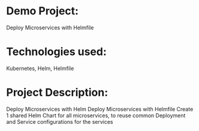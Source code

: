 # Demo Project:
Deploy Microservices with Helmfile
# Technologies used:
Kubernetes, Helm, Helmfile
# Project Description:
Deploy Microservices with Helm
Deploy Microservices with Helmfile
Create 1 shared Helm Chart for all microservices, to reuse
common Deployment and Service configurations for the services
